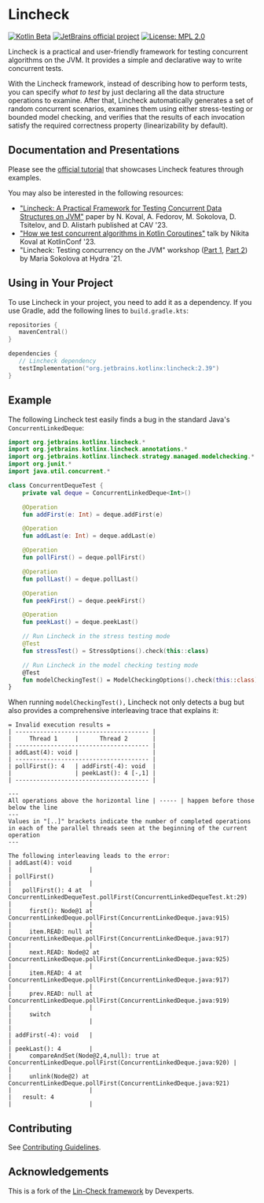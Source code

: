 # Lincheck

[![Kotlin Beta](https://kotl.in/badges/beta.svg)](https://kotlinlang.org/docs/components-stability.html)
[![JetBrains official project](https://jb.gg/badges/official.svg)](https://confluence.jetbrains.com/display/ALL/JetBrains+on+GitHub)
[![License: MPL 2.0](https://img.shields.io/badge/License-MPL_2.0-brightgreen.svg)](https://opensource.org/licenses/MPL-2.0)

Lincheck is a practical and user-friendly framework for testing concurrent algorithms on the JVM. It provides a simple
and declarative way to write concurrent tests.

With the Lincheck framework, instead of describing how to perform tests, you can specify _what to test_
by just declaring all the data structure operations to examine. After that, Lincheck automatically 
generates a set of random concurrent scenarios,
examines them using either stress-testing or bounded model checking, and
verifies that the results of each invocation satisfy the required correctness property (linearizability by default).

## Documentation and Presentations

Please see the [official tutorial](https://kotlinlang.org/docs/lincheck-guide.html) that showcases Lincheck features through examples.

You may also be interested in the following resources:

* ["Lincheck: A Practical Framework for Testing Concurrent Data Structures on JVM"](https://link.springer.com/content/pdf/10.1007/978-3-031-37706-8_8.pdf?pdf=inline%20link) paper by N. Koval, A. Fedorov, M. Sokolova, D. Tsitelov, and D. Alistarh published at CAV '23.
* ["How we test concurrent algorithms in Kotlin Coroutines"](https://youtu.be/jZqkWfa11Js) talk by Nikita Koval at KotlinConf '23. 
* "Lincheck: Testing concurrency on the JVM" workshop ([Part 1](https://www.youtube.com/watch?v=YNtUK9GK4pA), [Part 2](https://www.youtube.com/watch?v=EW7mkAOErWw)) by Maria Sokolova at Hydra '21.

## Using in Your Project

To use Lincheck in your project, you need to add it as a dependency. If you use Gradle, add the following lines to `build.gradle.kts`:

```kotlin
repositories {
   mavenCentral()
}

dependencies {
   // Lincheck dependency
   testImplementation("org.jetbrains.kotlinx:lincheck:2.39")
}
```

## Example 

The following Lincheck test easily finds a bug in the standard Java's `ConcurrentLinkedDeque`:

```kotlin
import org.jetbrains.kotlinx.lincheck.*
import org.jetbrains.kotlinx.lincheck.annotations.*
import org.jetbrains.kotlinx.lincheck.strategy.managed.modelchecking.*
import org.junit.*
import java.util.concurrent.*

class ConcurrentDequeTest {
    private val deque = ConcurrentLinkedDeque<Int>()

    @Operation
    fun addFirst(e: Int) = deque.addFirst(e)

    @Operation
    fun addLast(e: Int) = deque.addLast(e)

    @Operation
    fun pollFirst() = deque.pollFirst()

    @Operation
    fun pollLast() = deque.pollLast()

    @Operation
    fun peekFirst() = deque.peekFirst()

    @Operation
    fun peekLast() = deque.peekLast()

    // Run Lincheck in the stress testing mode
    @Test
    fun stressTest() = StressOptions().check(this::class)

    // Run Lincheck in the model checking testing mode
    @Test
    fun modelCheckingTest() = ModelCheckingOptions().check(this::class)
}
```

When running `modelCheckingTest(),` Lincheck not only detects a bug but also provides a comprehensive interleaving trace that explains it:

```text
= Invalid execution results =
| -------------------------------------- |
|     Thread 1     |      Thread 2       |
| -------------------------------------- |
| addLast(4): void |                     |
| -------------------------------------- |
| pollFirst(): 4   | addFirst(-4): void  |
|                  | peekLast(): 4 [-,1] |
| -------------------------------------- |

---
All operations above the horizontal line | ----- | happen before those below the line
---
Values in "[..]" brackets indicate the number of completed operations
in each of the parallel threads seen at the beginning of the current operation
---

The following interleaving leads to the error:
| addLast(4): void                                                                                          |                      |
| pollFirst()                                                                                               |                      |
|   pollFirst(): 4 at ConcurrentLinkedDequeTest.pollFirst(ConcurrentLinkedDequeTest.kt:29)                  |                      |
|     first(): Node@1 at ConcurrentLinkedDeque.pollFirst(ConcurrentLinkedDeque.java:915)                    |                      |
|     item.READ: null at ConcurrentLinkedDeque.pollFirst(ConcurrentLinkedDeque.java:917)                    |                      |
|     next.READ: Node@2 at ConcurrentLinkedDeque.pollFirst(ConcurrentLinkedDeque.java:925)                  |                      |
|     item.READ: 4 at ConcurrentLinkedDeque.pollFirst(ConcurrentLinkedDeque.java:917)                       |                      |
|     prev.READ: null at ConcurrentLinkedDeque.pollFirst(ConcurrentLinkedDeque.java:919)                    |                      |
|     switch                                                                                                |                      |
|                                                                                                           | addFirst(-4): void   |
|                                                                                                           | peekLast(): 4        |
|     compareAndSet(Node@2,4,null): true at ConcurrentLinkedDeque.pollFirst(ConcurrentLinkedDeque.java:920) |                      |
|     unlink(Node@2) at ConcurrentLinkedDeque.pollFirst(ConcurrentLinkedDeque.java:921)                     |                      |
|   result: 4                                                                                               |                      |
```

## Contributing 

See [Contributing Guidelines](CONTRIBUTING.md).

## Acknowledgements

This is a fork of the [Lin-Check framework](https://github.com/Devexperts/lin-check) by Devexperts.
